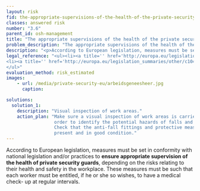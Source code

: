 ```yaml
---
layout: risk
fid: the-appropriate-supervisions-of-the-health-of-the-private-security-guards-is-ensured
classes: answered risk
number: "3.6"
parent_id: osh-management
title: "The appropriate supervisions of the health of the private security guards is ensured."
problem_description: "The appropriate supervisions of the health of the private security guards is not ensured."
description: "<p>According to European legislation, measures must be set in conformity with national legislation and/or practices to <strong>ensure appropriate supervision of the health of private security guards</strong>, depending on the risks relating to their health and safety in the workplace. These measures must be such that each worker must be entitled, if he or she so wishes, to have a medical check-up at regular intervals.</p>"
legal_reference: "<ul><li><a title='' href='http://europa.eu/legislation_summaries/employment_and_social_policy/health_hygiene_safety_at_work/c11113_en.htm' rel='nofollow' target='_blank'>89/391/CEE Implementing measures to improve the health and safety of workers (framework directive).</a></li>&#13;
<li><a title='' href='http://europa.eu/legislation_summaries/other/c10405_en.htm' rel='nofollow' target='_blank'>93/104/CEE Directive concerning certain aspects of the organization of working time.</a></li>&#13;
</ul>"
evaluation_method: risk_estimated
images:
    - url: /media/private-security-eu/arbeidsgeneesheer.jpg
      caption: 

solutions:
  solution_1:
    description: "Visual inspection of work areas."
    action_plan: "Make sure a visual inspection of work areas is carried out in
                  order to identify the potential hazards of falls and slips.
                  Check that the anti-fall fittings and protective measures are
                  present and in good condition."
---
```

According to European legislation, measures must be set in conformity with
national legislation and/or practices to **ensure appropriate supervision of
the health of private security guards**, depending on the risks relating to
their health and safety in the workplace. These measures must be such that
each worker must be entitled, if he or she so wishes, to have a medical check-
up at regular intervals.


